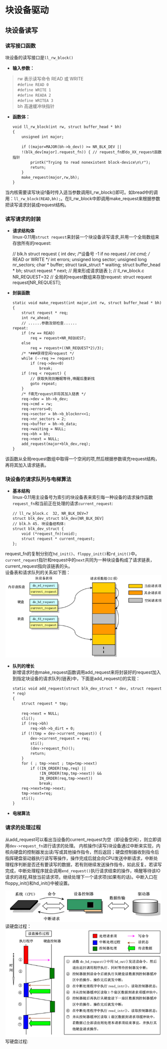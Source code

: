 # 块设备驱动

## 块设备读写
### 读写接口函数
块设备的读写接口是`ll_rw_block()`
* __输入参数：__  
>rw 表示读写命令 READ 或 WRITE  
    `#define READ 0`  
    `#define WRITE 1`  
    `#define READA 2`  	
    `#define WRITEA 3`  
>bh 高速缓冲块指针  

* __函数体：__

      void ll_rw_block(int rw, struct buffer_head * bh)
      {
          unsigned int major;

          if ((major=MAJOR(bh->b_dev)) >= NR_BLK_DEV ||
          !(blk_dev[major].request_fn)) { // request_fn即do_XX_request函数指针
              printk("Trying to read nonexistent block-device\n\r");
              return;
          }
          make_request(major,rw,bh);
      }
当内核需要读写块设f备时传入适当参数调用ll_rw_block()即可。如bread中的调用：`ll_rw_block(READ,bh);`。在ll_rw_block中即调用make_request来根据参数把读写请求封装成request结构。
### 读写请求的封装
* __请求结构体__  
linux-0.11用`struct request`来封装一个块设备读写请求,并用一个全局数组来存放所有的request:  

    // blk.h
    struct request {
        int dev;		/*设备号 -1 if no request */
        int cmd;		/* READ or WRITE */
        int errors;
        unsigned long sector;
        unsigned long nr_sectors;
        char * buffer;
        struct task_struct * waiting;
        struct buffer_head * bh;
        struct request * next; // 用来形成请求链表
    };
    // ll_rw_block.c  NR_REQUEST=32 
    // 全局的request数组来存放request:
    struct request request[NR_REQUEST];
* __封装函数__  

      static void make_request(int major,int rw, struct buffer_head * bh)
      {
          struct request * req;
          int rw_ahead;
          // ......参数及锁检查......      
      repeat:
          if (rw == READ)
              req = request+NR_REQUEST;
          else
              req = request+((NR_REQUEST*2)/3);
          /* *###获得空闲request */
          while (--req >= request)
              if (req->dev<0)
                  break;      
          if (req < request) {
              // 获取失败则睡眠等待,唤醒后重新找
              goto repeat;
          }
          /* f填充request并将其加入链表 */
          req->dev = bh->b_dev;
          req->cmd = rw;
          req->errors=0;
          req->sector = bh->b_blocknr<<1;
          req->nr_sectors = 2;
          req->buffer = bh->b_data;
          req->waiting = NULL;
          req->bh = bh;
          req->next = NULL;
          add_request(major+blk_dev,req);
      }
      
该函数从全局request数组中取得一个空闲的项,然后根据参数填充request结构，再将其加入请求链表。
  

### 块设备的请求队列与电梯算法
* __基本结构__  
linux-0.11用主设备号为索引的块设备表来索引每一种设备的请求操作函数`request_fn`和当前正在处理的请求`current_request`:  

      // ll_rw_block.c  32, NR_BLK_DEV=7
      struct blk_dev_struct blk_dev[NR_BLK_DEV]
      // blk.h 45. 块设备结构体: 
      struct blk_dev_struct {
          void (*request_fn)(void);
          struct request * current_request;
      };  
request_fn的复制分别在`hd_init()`、`floppy_init()`和`rd_init()`中。
`current_request`指针和request中的`next`共同为一种块设备构成了请求链表，current_request指向该链表的头。  
设备表和请求队列的关系如下图：
![块设备请求队列](./img/blk-req-list.png)

* __队列的增长__  
新增请求时由make_request函数调用add_request来将封装好的request加入到指定块设备的请求队列(链表)中，下面是add_request()的实现：  

      static void add_request(struct blk_dev_struct * dev, struct request * req)
      {
          struct request * tmp;

          req->next = NULL;
          cli();
          if (req->bh)
              req->bh->b_dirt = 0;
          if (!(tmp = dev->current_request)) {
              dev->current_request = req;
              sti();
              (dev->request_fn)();
              return;
          }
          for ( ; tmp->next ; tmp=tmp->next)
              if ((IN_ORDER(tmp,req) || 
                  !IN_ORDER(tmp,tmp->next)) &&
                  IN_ORDER(req,tmp->next))
                  break;
          req->next=tmp->next;
          tmp->next=req;
          sti();
      }
* __电梯算法__


### 请求的处理过程
从add_request可以看出当设备的current_request为空（即设备空闲），则立即调用`dev->request_fn`进行请求的处理。
内核操作(读写)块设备通过中断来实现，内核向硬盘的控制器发出读/写或其他操作指令，然后返回；硬盘控制器收到指令后指挥硬盘驱动器执行读写等操作，操作完成后就会向CPU发送中断请求，中断处理程序判断是否还有要读写的数据，若有则继续发送操作指令，如此反复。若读写完成，中断处理程序就会调用`end_request()`执行请求结束的操作，唤醒等待该IO请求的进程,释放当前请求项，继续处理下一个请求项(如果有的话)。中断入口在floppy_init()和hd_init()中被设置。


![块设备读写](./img/blk-device-rw.png)
读硬盘过程：
![read-hd](./img/read-blk-device.png)
写硬盘过程:


